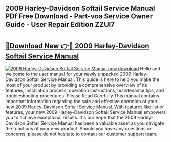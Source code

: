 ## 2009 Harley-Davidson Softail Service Manual PDf Free Download - Part-voa Service Owner Guide - User Repair Edition ZZUl7

# <h2><a href="http://bc45535.oget.top/?id=2009+Harley-Davidson+Softail+Service+Manual">🔗Download New 👉🔴 2009 Harley-Davidson Softail Service Manual</a></h2>

[![2009 Harley-Davidson Softail Service Manual new download](https://i.imgur.com/5g1atiW.png)](http://bc45535.oget.top/?id=2009+Harley-Davidson+Softail+Service+Manual)
Hello and welcome to the user manual for your newly unpacked 2009 Harley-Davidson Softail Service Manual. This guide is here to help you make the most of your product by providing a comprehensive overview of its features, installation process, operation instructions, maintenance tips, and troubleshooting procedures. Please Read Carefully This manual contains important information regarding the safe and effective operation of your new 2009 Harley-Davidson Softail Service Manual. With features like list of features, your new 2009 Harley-Davidson Softail Service Manual empowers you to achieve exceptional results. It's our hope that the 2009 Harley-Davidson Softail Service Manual has been a valuable asset as you navigate the functions of your new product. Should you have any questions or concerns, please do not hesitate to contact our customer support team.
